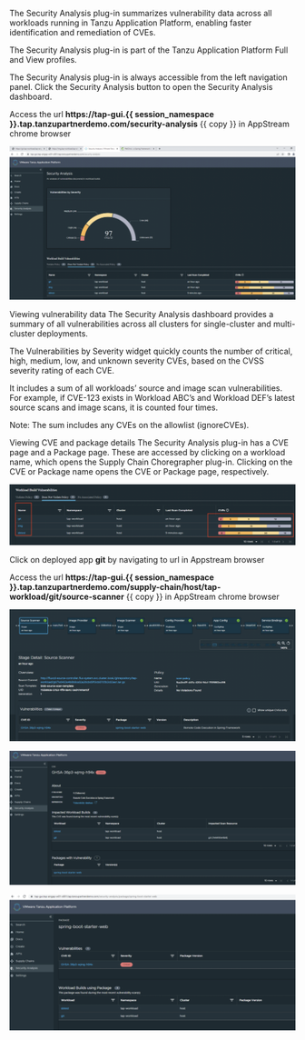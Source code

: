 
The Security Analysis plug-in summarizes vulnerability data across all workloads running in Tanzu Application Platform, enabling faster identification and remediation of CVEs.

The Security Analysis plug-in is part of the Tanzu Application Platform Full and View profiles.

The Security Analysis plug-in is always accessible from the left navigation panel. Click the Security Analysis button to open the Security Analysis dashboard.

Access the url **https://tap-gui.{{ session_namespace }}.tap.tanzupartnerdemo.com/security-analysis** {{ copy }} in AppStream chrome browser

![Security Analysis](images/SA-1.png)

Viewing vulnerability data
The Security Analysis dashboard provides a summary of all vulnerabilities across all clusters for single-cluster and multi-cluster deployments.

The Vulnerabilities by Severity widget quickly counts the number of critical, high, medium, low, and unknown severity CVEs, based on the CVSS severity rating of each CVE.

It includes a sum of all workloads’ source and image scan vulnerabilities. For example, if CVE-123 exists in Workload ABC’s and Workload DEF’s latest source scans and image scans, it is counted four times.

Note: The sum includes any CVEs on the allowlist (ignoreCVEs).

Viewing CVE and package details
The Security Analysis plug-in has a CVE page and a Package page. These are accessed by clicking on a workload name, which opens the Supply Chain Choregrapher plug-in. Clicking on the CVE or Package name opens the CVE or Package page, respectively.

![Security Analysis](images/SA-2.png)

Click on deployed app **git** by navigating to url in Appstream browser

Access the url **https://tap-gui.{{ session_namespace }}.tap.tanzupartnerdemo.com/supply-chain/host/tap-workload/git/source-scanner** {{ copy }} in AppStream chrome browser


![Security Analysis](images/SA-3.png)


![Security Analysis](images/SA-4.png)


![Security Analysis](images/SA-5.png)
